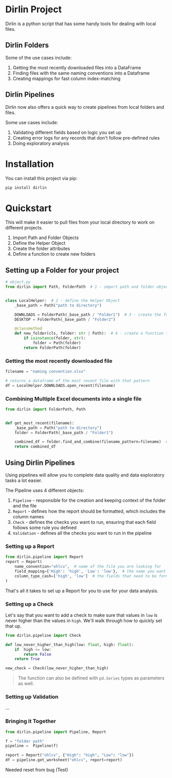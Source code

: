 # Dirlin Project
Dirlin is a python script that has some handy tools for dealing with local files.

## Dirlin Folders

Some of the use cases include:
1. Getting the most recently downloaded files into a DataFrame
2. Finding files with the same naming conventions into a Dataframe
3. Creating mappings for fast column index-matching

## Dirlin Pipelines
Dirlin now also offers a quick way to create pipelines from local folders and files.

Some use cases include:
1. Validating different fields based on logic you set up
2. Creating error logs for any records that don't follow pre-defined rules
3. Doing exploratory analysis

# Installation
You can install this project via pip:

```bash
pip install dirlin
```

# Quickstart
This will make it easier to pull files from your local directory to work on different projects.

1. Import Path and Folder Objects
2. Define the Helper Object
3. Create the folder attributes
4. Define a function to create new folders

## Setting up a Folder for your project

```python
# object.py
from dirlin import Path, FolderPath  # 1 - import path and folder objects


class LocalHelper:  # 2 - define the Helper Object
    _base_path = Path("path to directory")

    DOWNLOADS = FolderPath(_base_path / "Folder1")  # 3 - create the folders
    DESKTOP = FolderPath(_base_path / "Folder2")

    @classmethod
    def new_folder(cls, folder: str | Path):  # 4 - create a function to create new folders
        if isinstance(folder, str):
            folder = Path(folder)
        return FolderPath(folder)
```
### Getting the most recently downloaded file

```python
filename = "naming convention.xlsx"

# returns a dataframe of the most recent file with that pattern
df = LocalHelper.DOWNLOADS.open_recent(filename)  
```

### Combining Multiple Excel documents into a single file

```python
from dirlin import FolderPath, Path


def get_most_recent(filename):
    _base_path = Path("path to directory")
    folder = FolderPath(_base_path / "Folder1")

    combined_df = folder.find_and_combine(filename_pattern=filename)  # combines documents 
    return combined_df
```

## Using Dirlin Pipelines

Using pipelines will allow you to complete data quality and data exploratory tasks a lot easier.

The Pipeline uses 4 different objects:
1. `Pipeline` - responsible for the creation and keeping context of the folder and the file
2. `Report` - defines how the report should be formatted, which includes the column names
3. `Check` - defines the checks you want to run, ensuring that each field follows  some rule you defined
4. `Validation` - defines all the checks you want to run in the pipeline

### Setting up a Report
```python
from dirlin.pipeline import Report
report = Report(
    name_convention="ohlcv",  # name of the file you are looking for
    field_mapping={'High': 'high', 'Low': 'low'},  # the name you want to update the fields to
    column_type_cash=['high', 'low']  # the fields that need to be formatted as a `cash` type
)
```

That's all it takes to set up  a Report for you to use for your data analysis.

### Setting up a Check
Let's say that you want to add a check to make sure that values in `low` is never higher
than the values in `high`. We'll walk through how to quickly set that up.

```python
from dirlin.pipeline import Check

def low_never_higher_than_high(low: float, high: float):
    if  high <= low:
        return False
    return True

new_check = Check(low_never_higher_than_high)
```

> The function can also be defined with `pd.Series` types as parameters as well.

###  Setting up Validation
...

### Bringing it Together
```python
from dirlin.pipeline import Pipeline, Report

f = "folder path"
pipeline =  Pipeline(f)

report = Report("ohlcv", {"High": "high", "Low": "low"})
df = pipeline.get_worksheet("ohlcv", report=report)

```

Needed reset from bug (Test)
